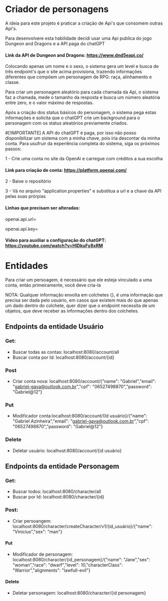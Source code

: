 # Criador de personagens
A ideia para este projeto é praticar a criação de Api's que consomem outras Api's.

Para desenvolvere esta habilidade decidi usar uma Api publica do jogo Dungeon and Dragons e a API paga do chatGPT

#### Link da API de Dungeon and Dragons: https://www.dnd5eapi.co/
Colocando apenas um nome e o sexo, o sistema gera um level e busca de três endpoint's que o site acima provisiona, trazendo informações diferentes que compõem um personagem de RPG: raça, alinhamento e classe.

Para criar um personagem aleatório para cada chamada da Api, o sistema faz a chamada, mede o tamanho da resposta e busca um número aleatória entre zero, e o valor máximo de respostas.

Após a criação dos status básicos do personagem, o sistema pega estas informações e solicita que o chatGPT crie um background para o personagem com os status aleatórios previamente criados.

#[!IMPORTANTE]
A API do chatGPT é paga, por isso não posso disponibilizar um sistema com a minha chave, pois iria descontar da minha conta. Para usufruir da experiência completa do sistema, siga os próximos passos:

1 - Crie uma conta no site da OpenAi e carregue com créditos a sua escolha

#### Link para criação de conta: https://platform.openai.com/

2 - Baixe o repositório

3 - Vá no arquivo "application.properties" e substitua a url e a chave da API pelas suas prórpias

#### Linhas que precisam ser alteradas:

openai.api.url=

openai.api.key=

#### Vídeo para auxiliar a configuração do chatGPT: https://youtube.com/watch?v=HlDkuFy8xRM

# Entidades

Para criar um persoagem, é necessário que ele esteja vinculado a uma conta, então primeiramente, você deve cria-la

NOTA:
Qualquer informação envolta em colchetes {}, é uma informação que precisa ser dada pelo usuário, em casos que existem mais do que apenas um dado dentro do colchete, quer dizer que o endpoint necessita de um objetos, que deve receber as informações dentro dos colchetes.

## Endpoints da entidade Usuário
### Get:
- Buscar todas as contas: localhost:8080/account/all
- Buscar conta por Id: localhost:8080/account/{id}
### Post
- Criar conta nova: localhost:8080/account/{"name": "Gabriel","email": "gabriel-gava@outlook.com.br","cpf": "06527498870","password": "Gabriel@12"}
### Put
- Modificador conta:localhost:8080/account/{Id usuário}/{"name": "Gabriel Azinheira","email": "gabriel-gava@outlook.com.br","cpf": "06527498870","password": "Gabriel@12"}
### Delete
- Deletar usuário: localhost:8080/account/{id usuário}
## Endpoints da entidade Personagem
### Get:
- Buscar todos: localhost:8080/character/all
- Buscar por Id: localhost:8080/character/{id}
### Post:
- Criar persoangem: localhost:8080/character/createCharacter/v1/{id_usuário}/{"name": "Vinicius","sex": "man"}
#### Put
- Modificador de personagem: localhost:8080/character/{id_personagem}/{"name": "Jane","sex": "woman","race": "dwarf","level": 10,"characterClass": "Warrior","alignments": "lawfull-evil"}
#### Delete
- Deletar personagem: localhost:8080/character/{id personagem}